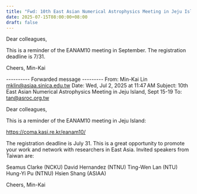 ```yaml
---
title: "Fwd: 10th East Asian Numerical Astrophysics Meeting in Jeju Island, Sept 15-19"
date: 2025-07-15T08:00:00+08:00
draft: false
---
```


Dear colleagues,

This is a reminder of the EANAM10 meeting in September. The registration
deadline is 7/31.

Cheers,
Min-Kai

---------- Forwarded message ---------
From: Min-Kai Lin <mklin@asiaa.sinica.edu.tw>
Date: Wed, Jul 2, 2025 at 11:47 AM
Subject: 10th East Asian Numerical Astrophysics Meeting in Jeju Island,
Sept 15-19
To: <tan@asroc.org.tw>


Dear colleagues,

This is a reminder of the EANAM10 meeting in Jeju Island:

https://coma.kasi.re.kr/eanam10/

The registration deadline is July 31. This is a great opportunity to
promote your work and network with researchers in East Asia. Invited
speakers from Taiwan are:

Seamus Clarke (NCKU)
David Hernandez (NTNU)
Ting-Wen Lan (NTU)
Hung-Yi Pu (NTNU)
Hsien Shang (ASIAA)

Cheers,
Min-Kai